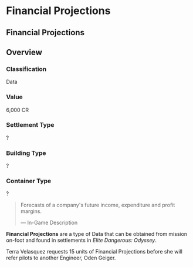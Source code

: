 # Financial Projections
## Financial Projections

## Overview

### Classification

Data

### Value

6,000 CR

### Settlement Type

?

### Building Type

?

### Container Type

?

> 
> 
> Forecasts of a company's future income, expenditure and profit margins.
> 
> 
> — In-Game Description
> 

**Financial Projections** are a type of Data that can be obtained from mission on-foot and found in settlements in *Elite Dangerous: Odyssey*.

Terra Velasquez requests 15 units of Financial Projections before she will refer pilots to another Engineer, Oden Geiger.